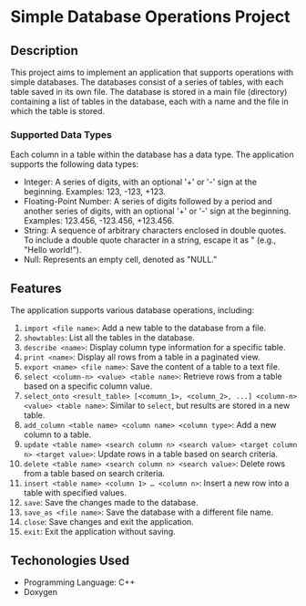 # Simple Database Operations Project

## Description

This project aims to implement an application that supports operations with simple databases. The databases consist of a series of tables, with each table saved in its own file. The database is stored in a main file (directory) containing a list of tables in the database, each with a name and the file in which the table is stored.

### Supported Data Types

Each column in a table within the database has a data type. The application supports the following data types:

- Integer: A series of digits, with an optional '+' or '-' sign at the beginning. Examples: 123, -123, +123.
- Floating-Point Number: A series of digits followed by a period and another series of digits, with an optional '+' or '-' sign at the beginning. Examples: 123.456, -123.456, +123.456.
- String: A sequence of arbitrary characters enclosed in double quotes. To include a double quote character in a string, escape it as \" (e.g., "Hello world!").
- Null: Represents an empty cell, denoted as "NULL."

## Features

The application supports various database operations, including:

1. `import <file name>`: Add a new table to the database from a file.
2. `showtables`: List all the tables in the database.
3. `describe <name>`: Display column type information for a specific table.
4. `print <name>`: Display all rows from a table in a paginated view.
5. `export <name> <file name>`: Save the content of a table to a text file.
6. `select <column-n> <value> <table name>`: Retrieve rows from a table based on a specific column value.
7. `select_onto <result_table> [<comumn_1>, <column_2>, ...] <column-n> <value> <table name>`: Similar to `select`, but results are stored in a new table.
8. `add_column <table name> <column name> <column type>`: Add a new column to a table.
9. `update <table name> <search column n> <search value> <target column n> <target value>`: Update rows in a table based on search criteria.
10. `delete <table name> <search column n> <search value>`: Delete rows from a table based on search criteria.
11. `insert <table name> <column 1> … <column n>`: Insert a new row into a table with specified values.
12. `save`: Save the changes made to the database.
13. `save_as <file name>`: Save the database with a different file name.
14. `close`: Save changes and exit the application.
15. `exit`: Exit the application without saving.

## Techonologies Used
- Programming Language: C++
- Doxygen
